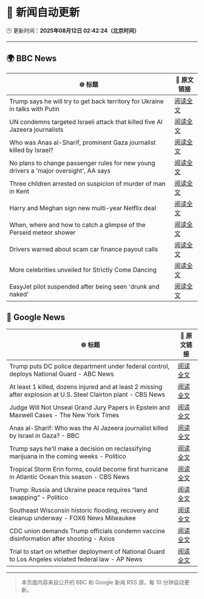 # 🧠 新闻自动更新

🕒 更新时间：**2025年08月12日 02:42:24（北京时间）**

---

## 🌍 BBC News

| 🌐 标题 | 🔗 原文链接 |
|--------|-------------|
| Trump says he will try to get back territory for Ukraine in talks with Putin | [阅读全文](https://www.bbc.com/news/articles/c0e99yqv332o?at_medium=RSS&at_campaign=rss) |
| UN condemns targeted Israeli attack that killed five Al Jazeera journalists | [阅读全文](https://www.bbc.com/news/articles/cq688qz3rlro?at_medium=RSS&at_campaign=rss) |
| Who was Anas al-Sharif, prominent Gaza journalist killed by Israel? | [阅读全文](https://www.bbc.com/news/articles/c6200wnez73o?at_medium=RSS&at_campaign=rss) |
| No plans to change passenger rules for new young drivers a 'major oversight', AA says | [阅读全文](https://www.bbc.com/news/articles/c8jpp3jwe32o?at_medium=RSS&at_campaign=rss) |
| Three children arrested on suspicion of murder of man in Kent | [阅读全文](https://www.bbc.com/news/articles/cn855zj319yo?at_medium=RSS&at_campaign=rss) |
| Harry and Meghan sign new multi-year Netflix deal | [阅读全文](https://www.bbc.com/news/articles/cvgnne6lznzo?at_medium=RSS&at_campaign=rss) |
| When, where and how to catch a glimpse of the Perseid meteor shower | [阅读全文](https://www.bbc.com/news/articles/cwy7d7e82gno?at_medium=RSS&at_campaign=rss) |
| Drivers warned about scam car finance payout calls | [阅读全文](https://www.bbc.com/news/articles/c860021w3g8o?at_medium=RSS&at_campaign=rss) |
| More celebrities unveiled for Strictly Come Dancing | [阅读全文](https://www.bbc.com/news/articles/cly3318nrmpo?at_medium=RSS&at_campaign=rss) |
| EasyJet pilot suspended after being seen 'drunk and naked' | [阅读全文](https://www.bbc.com/news/articles/c80dd15378eo?at_medium=RSS&at_campaign=rss) |

## 📰 Google News

| 🌐 标题 | 🔗 原文链接 |
|--------|-------------|
| Trump puts DC police department under federal control, deploys National Guard - ABC News | [阅读全文](https://news.google.com/rss/articles/CBMipwFBVV95cUxQQ2lkZ2l2SHdTR0NDT0Q3bi00eFZvdmdBeGdIMzhSenJKU3JlZGgyOWo3OUlJOXc3a2MxaURKYlg4TFI3XzMwTVlIaGRKajM2aWJDOG9nVEtPdUxZaGhHR2w0THkwUV9kdE9QWkFGLXJ2NkZFSnNVTHpwM2MtcWxQZFZKVVViRVBZRFo0cklZMnB2VjRYTkdmV2ZWVURzbmtMQi1zZkxuTdIBrAFBVV95cUxOQ0h4XzJjVjJfdFNlUkRFMmpaU01adVEySTV1OThoZ1dfcGh2ZGMwRFNKMXVzLWNHSDVFMUswWVdSa1I4VXRhTTFiZXRBM3ItQ3ZZSUYzdldzcHR3V0QtS1FySkVFaVRqRkI5MGs1dHA5MUEwRzVlT3FBR20tamFteFF4MWIwZ0RKVkh6MmJFd3hmN1lzTk9xZ0VhbWRBOWdpek10aGxqV0xsV3R4?oc=5) |
| At least 1 killed, dozens injured and at least 2 missing after explosion at U.S. Steel Clairton plant - CBS News | [阅读全文](https://news.google.com/rss/articles/CBMif0FVX3lxTE5lUFF5d0RvUVRGZlRyMnFrWEpwUTM0VWFaV2w3b2pNYkVaQV9CSVd6dzl0djBHbHdXVW15U2NYTGNUZ0hvYnFZNGFYTGxOV3RuU3VodjdYVi14R1RTTGRkbDhfQngyaGt6eHF4TzFfTmZPbzNDb3oxOU1qMTc2RVk?oc=5) |
| Judge Will Not Unseal Grand Jury Papers in Epstein and Maxwell Cases - The New York Times | [阅读全文](https://news.google.com/rss/articles/CBMimgFBVV95cUxQQTFDdVZRajJQWldNY0wxcUJBTlBJSFlQMEpubHVrX1BhV3JiTjJ6ZXdEWnZDV1JpMmNIQi1VVlR3amNDYldfNlY2eW5CSkYxVlNtMVdBeS01akVPWjZxMDhpWnhXa0RfREtBQ2xCVkNhR1AtYWNsQ3pRdjF6cmdUdXI2T3ZQMzdSUjB4Yk5KbVZsZnlTdURMWFN3?oc=5) |
| Anas al-Sharif: Who was the Al Jazeera journalist killed by Israel in Gaza? - BBC | [阅读全文](https://news.google.com/rss/articles/CBMiWkFVX3lxTE9nZ0N4T0pVdk9qblJPTTdFTzBQOTN6Ty05cFRFaFFfTXY5azB2Z0x6Ump0SXZxRlpBemtKeFRLb0R4RWpSVklZTGFYakNraUVXTGJBMC1tT0dXQdIBX0FVX3lxTFBPekdWdXFwaVBiZXkyNEtobzZlMUZldW1hQk5kbUsxU2dtdUtOR1lKQkdfUUJyUUg5ejE4VXhBZWlDZ0Q5ajE1S010RXU4a1gweEU0WVBMRHM1eHZDTlZJ?oc=5) |
| Trump says he'll make a decision on reclassifying marijuana in the coming weeks - Politico | [阅读全文](https://news.google.com/rss/articles/CBMilgFBVV95cUxNUGhBRXdMUXZidW1XRi1pcnZkN0JycW9EeThQSHl0dHRGUzZtSUZ3SUlsSmY1YnZVUDYyNVdXeUVLaS1nRmZRS2ZqY255VFNxUUdRd0xqUmRVY2FCUmkzbWQ3OV82ckRDMVpnVEhDZl9GM2QwZVdVV3JKZ1RwWGJUQnh6MlVYb01TUWNnamFGYmQ5R2dtS0E?oc=5) |
| Tropical Storm Erin forms, could become first hurricane in Atlantic Ocean this season - CBS News | [阅读全文](https://news.google.com/rss/articles/CBMiekFVX3lxTE1VZUplVFFjVTBCbkZGNXJkR21VeGl0QXdvVUJpNGtrVTZiX3E3UU44eDQ5Z2xha2NGbFBIa2RSdXgydHV1N0JmY21Hb1prVmRvbmxlVjJIaW1GcS1UbmNQdDNKbGZhWmY4UkdBQkcxdy1iUFZWOUU3UUNR0gF_QVVfeXFMTVhjb0ZYLXFFenFGR2gxci04TG4zdmN0azhYWEE5UGJDZ0x2TnVySzF5amRFNEMyU0RyMmFLVkFnQWdpYzhBMWFVMzIzUjFZdDVBeWtTV3ZSVjZJSFpfU0FvMnJsbThwelhmQ3JYTWtOeEVsODNKdDhEb2FYUDY5NA?oc=5) |
| Trump: Russia and Ukraine peace requires “land swapping” - Politico | [阅读全文](https://news.google.com/rss/articles/CBMijAFBVV95cUxNUElVRE5OT2dRQ285c25fVmI2ZW1QTmgwazhkTTlXSlhzNXVZWE5WMzkzMGFHWFY5aTNMQXFEU3hhMGNZYm1zQlE4Y0lZSkFpdHcyQjd0SldsTklQdE81eTJuemQ4VjUtS0txTi1lblVrd3hxRmtnYzBWSXlqOExyamVRNnpaUDNyUFNteQ?oc=5) |
| Southeast Wisconsin historic flooding, recovery and cleanup underway - FOX6 News Milwaukee | [阅读全文](https://news.google.com/rss/articles/CBMinwFBVV95cUxPSjdHWURXRkJHOWtPRzBta05tWmt0ZDNDNV9lV1ZnVzJhMl9kRDhiQVQ4TE5vMkNES2s5Y25VTVNJdFhMSkpCSnNUNjhad2VXaHJOcmp3cGdtQ01YaUZ5VFhaaGRtR3lvYUlscE11T0ZTeWJZVThKUEUzcHhudGUwTWdha3BlTUVyYmJZSmNHWDY0VmVwejJYcmQ2V09WdkXSAaQBQVVfeXFMTkdHSkZqaWpvb1d1cEp5MWk1NWdfZEM2NGFWRERNcnZQSjBIeGtQSVpMbzJxSUpvOU1tRE12ZHMwYi1zSkFIYnZHWVZnTUhpMUVYVUxGLU1nRGxFdHRzbnJscnhNbk5ySHlyaFJtVEZTdnBXUUIzZURTMm1kYXJhOXVxZ3ZqVlRnaHBJN1FxelhZd09vZlZhNmpfWGZHU0RFZWw1ZE0?oc=5) |
| CDC union demands Trump officials condemn vaccine disinformation after shooting - Axios | [阅读全文](https://news.google.com/rss/articles/CBMiigFBVV95cUxQblhKSUVOT1VBdGtyNFVSUkFoZkN0Y3VJZGFOMzA0VF93VFBvQlhlMEFVdWFHd0I1dHpkaHJvYTF5Y3dPajVtZ3RGU1FpSzgzSW5NaWxIVXl3SlFKVDh1S2xLRDVMc2JtRGpiUjRCaEhmMXFBQXZZVWlyNy04MTlGVkVpeUVCdS1qOWc?oc=5) |
| Trial to start on whether deployment of National Guard to Los Angeles violated federal law - AP News | [阅读全文](https://news.google.com/rss/articles/CBMioAFBVV95cUxNTEl6T0Q4dHBMNFN5X051N2xjMWJrSWs5dUJWWmlFM1FsZzVwOWVra00xN2txMFhyMlg5Q3BORTdqQVNOOWg4QmItbHd4V3MzWVR3TmtUaFB6akdVTEJZMUl1MzltQTZuWTRNdXRwRERBbC1yTTd3SzItRjg1X1poQXJsUHhEOWF3dDNaaU55RFBCRFhySGhjYTN2WWNfSlo2?oc=5) |

---
> 本页面内容来自公开的 BBC 和 Google 新闻 RSS 源，每 10 分钟自动更新。